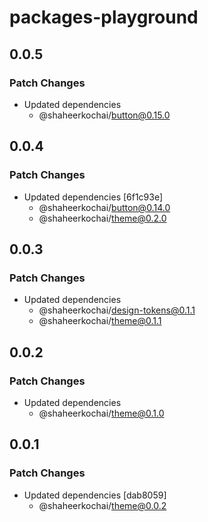 # packages-playground

## 0.0.5

### Patch Changes

- Updated dependencies
  - @shaheerkochai/button@0.15.0

## 0.0.4

### Patch Changes

- Updated dependencies [6f1c93e]
  - @shaheerkochai/button@0.14.0
  - @shaheerkochai/theme@0.2.0

## 0.0.3

### Patch Changes

- Updated dependencies
  - @shaheerkochai/design-tokens@0.1.1
  - @shaheerkochai/theme@0.1.1

## 0.0.2

### Patch Changes

- Updated dependencies
  - @shaheerkochai/theme@0.1.0

## 0.0.1

### Patch Changes

- Updated dependencies [dab8059]
  - @shaheerkochai/theme@0.0.2

